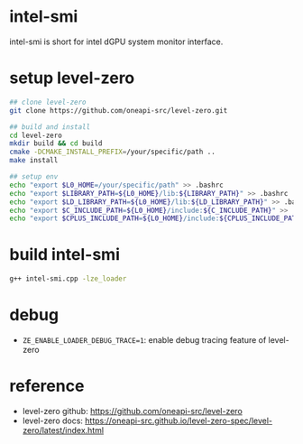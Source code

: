 # intel-smi
intel-smi is short for intel dGPU system monitor interface.

# setup level-zero
```bash
## clone level-zero
git clone https://github.com/oneapi-src/level-zero.git

## build and install
cd level-zero
mkdir build && cd build
cmake -DCMAKE_INSTALL_PREFIX=/your/specific/path ..
make install

## setup env
echo "export $L0_HOME=/your/specific/path" >> .bashrc
echo "export $LIBRARY_PATH=${L0_HOME}/lib:${LIBRARY_PATH}" >> .bashrc
echo "export $LD_LIBRARY_PATH=${L0_HOME}/lib:${LD_LIBRARY_PATH}" >> .bashrc
echo "export $C_INCLUDE_PATH=${L0_HOME}/include:${C_INCLUDE_PATH}" >> .bashrc
echo "export $CPLUS_INCLUDE_PATH=${L0_HOME}/include:${CPLUS_INCLUDE_PATH}" >> .bashrc
```

# build intel-smi
```bash
g++ intel-smi.cpp -lze_loader
```

# debug
- `ZE_ENABLE_LOADER_DEBUG_TRACE=1`: enable debug tracing feature of level-zero

# reference
- level-zero github: https://github.com/oneapi-src/level-zero
- level-zero docs: https://oneapi-src.github.io/level-zero-spec/level-zero/latest/index.html
